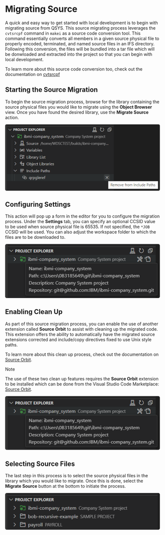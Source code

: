 # Migrating Source

A quick and easy way to get started with local development is to begin with migrating source from QSYS. This source migrating process leverages the `cvtsrcpf` command in `makei` as a source code conversion tool. This command essentially converts all members in a given source physical file to properly encoded, terminated, and named source files in an IFS directory. Following this conversion, the files will be bundled into a tar file which will be donwloaded and extracted into the project so that you can begin with local development.

To learn more about this source code conversion too, check out the documentation on [cvtsrcpf](https://ibm.github.io/ibmi-bob/#/cli/makei?id=cvtsrcpf)

## Starting the Source Migration

To begin the source migration process, browse for the library containing the source physical files you would like to migrate using the **Object Browser** view. Once you have found the desired library, use the **Migrate Source** action.

![Migrate Source](../../assets/ProjectExplorer_32.png)

## Configuring Settings

This action will pop up a form in the editor for you to configure the migration process. Under the **Settings** tab, you can specify an optional CCSID value to be used when source physical file is 65535. If not specified, the `*JOB` CCSID will be used. You can also adjust the workspace folder to which the files are to be downloaded to.

![Configure Settings for Migrate Source](../../assets/ProjectExplorer_33.png)

## Enabling Clean Up

As part of this source migration process, you can enable the use of another extension called **Source Orbit** to assist with cleaning up the migrated code. This extension offers the ability to automatically have the migrated source extensions corrected and include/copy directives fixed to use Unix style paths.

To learn more about this clean up process, check out the documentation on [Source Orbit](https://ibm.github.io/sourceorbit/#/).

> [!NOTE]
> The use of these two clean up features requires the **Source Orbit** extension to be installed which can be done from the Visual Studio Code Marketplace: [Source Orbit]().

![Clean Up for Migrate Source](../../assets/ProjectExplorer_33.png)

## Selecting Source Files

The last step in this process is to select the source physical files in the library which you would like to migrate. Once this is done, select the **Migrate Source** button at the bottom to initiate the process.

![Select Source Files for Migrate Source](../../assets/ProjectExplorer_34.png)